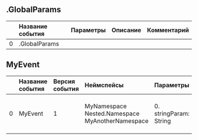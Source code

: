 ## .GlobalParams

|| Название события | Параметры | Описание | Комментарий |                    
|---:|:---|:---|:---|:---|
|0|.GlobalParams||||


## MyEvent
| | Название события | Версия события | Неймспейсы | Параметры | Описание | Комментарий | Android | iOS | WebSmartTV | Unity |
|---:|:---|:---|:---|:---|:---|:---|:---|:---|:---|:---|
|0|MyEvent|1|MyNamespace<br>Nested.Namespace<br>MyAnotherNamespace|0. stringParam: String<br>|0. stringParam - Параметр типа String<br>|Event description|В разработке https://your-tracker.com|В разработке https://your-tracker.com|В разработке https://your-tracker.com|В разработке https://your-tracker.com|

